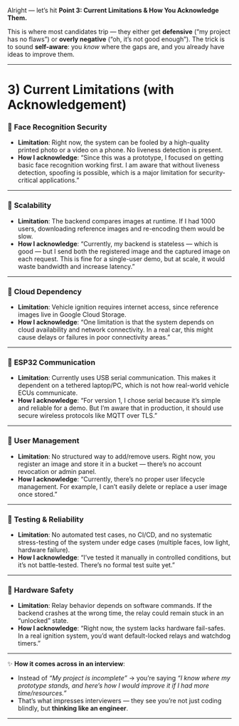 Alright — let’s hit **Point 3: Current Limitations & How You Acknowledge Them.**

This is where most candidates trip — they either get **defensive** (“my project has no flaws”) or **overly negative** (“oh, it’s not good enough”).
The trick is to sound **self-aware**: you *know* where the gaps are, and you already have ideas to improve them.

---

# 3) Current Limitations (with Acknowledgement)

### 🔹 **Face Recognition Security**

* **Limitation**: Right now, the system can be fooled by a high-quality printed photo or a video on a phone. No liveness detection is present.
* **How I acknowledge**:
  “Since this was a prototype, I focused on getting basic face recognition working first. I am aware that without liveness detection, spoofing is possible, which is a major limitation for security-critical applications.”

---

### 🔹 **Scalability**

* **Limitation**: The backend compares images at runtime. If I had 1000 users, downloading reference images and re-encoding them would be slow.
* **How I acknowledge**:
  “Currently, my backend is stateless — which is good — but I send both the registered image and the captured image on each request. This is fine for a single-user demo, but at scale, it would waste bandwidth and increase latency.”

---

### 🔹 **Cloud Dependency**

* **Limitation**: Vehicle ignition requires internet access, since reference images live in Google Cloud Storage.
* **How I acknowledge**:
  “One limitation is that the system depends on cloud availability and network connectivity. In a real car, this might cause delays or failures in poor connectivity areas.”

---

### 🔹 **ESP32 Communication**

* **Limitation**: Currently uses USB serial communication. This makes it dependent on a tethered laptop/PC, which is not how real-world vehicle ECUs communicate.
* **How I acknowledge**:
  “For version 1, I chose serial because it’s simple and reliable for a demo. But I’m aware that in production, it should use secure wireless protocols like MQTT over TLS.”

---

### 🔹 **User Management**

* **Limitation**: No structured way to add/remove users. Right now, you register an image and store it in a bucket — there’s no account revocation or admin panel.
* **How I acknowledge**:
  “Currently, there’s no proper user lifecycle management. For example, I can’t easily delete or replace a user image once stored.”

---

### 🔹 **Testing & Reliability**

* **Limitation**: No automated test cases, no CI/CD, and no systematic stress-testing of the system under edge cases (multiple faces, low light, hardware failure).
* **How I acknowledge**:
  “I’ve tested it manually in controlled conditions, but it’s not battle-tested. There’s no formal test suite yet.”

---

### 🔹 **Hardware Safety**

* **Limitation**: Relay behavior depends on software commands. If the backend crashes at the wrong time, the relay could remain stuck in an “unlocked” state.
* **How I acknowledge**:
  “Right now, the system lacks hardware fail-safes. In a real ignition system, you’d want default-locked relays and watchdog timers.”

---

✨ **How it comes across in an interview**:

* Instead of *“My project is incomplete”* → you’re saying *“I know where my prototype stands, and here’s how I would improve it if I had more time/resources.”*
* That’s what impresses interviewers — they see you’re not just coding blindly, but **thinking like an engineer**.

---
